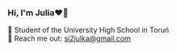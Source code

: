 ### Hi, I'm Julia❤️‍🔥

📖 Student of the University High School in Toruń <br>
📩 Reach me out: si2julka@gmail.com

